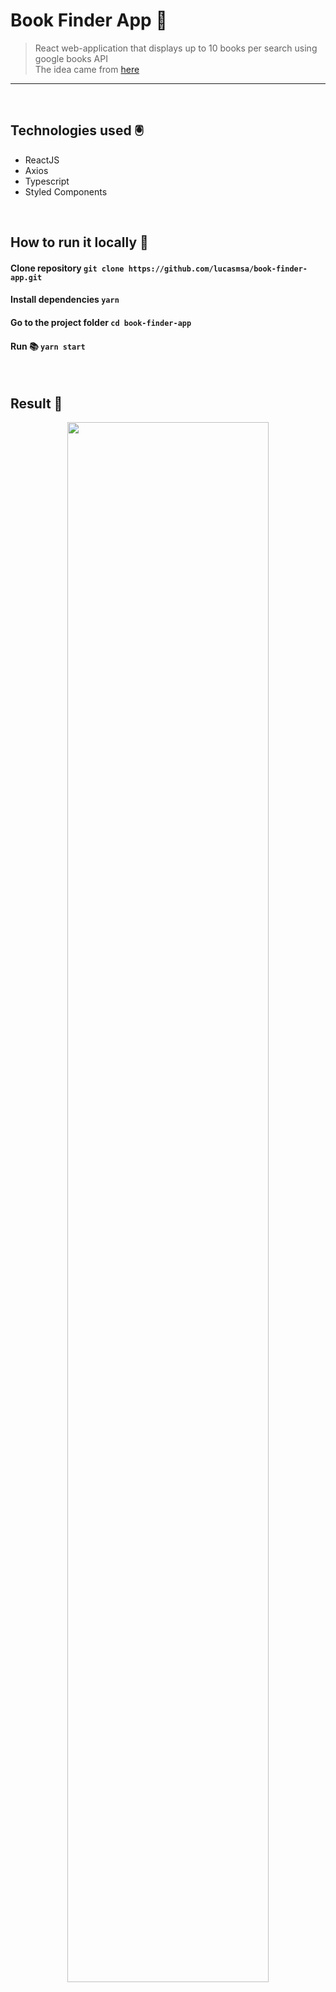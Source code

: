 # Book Finder App 📖
> React web-application that displays up to 10 books per search using google books API
> <br>The idea came from [here](https://github.com/florinpop17/app-ideas/blob/master/Projects/2-Intermediate/Book-Finder-App.md)<br>

---

<br>

## Technologies used 🖲
- ReactJS
- Axios
- Typescript
- Styled Components

<br>

## How to run it locally 🦦
#### Clone repository ``git clone https://github.com/lucasmsa/book-finder-app.git``
#### Install dependencies ``yarn``
#### Go to the project folder ``cd book-finder-app``
#### Run 📚 ``yarn start``

<br>

## Result 🎨
<p align="center">
    <img width='80%' src="https://i.imgur.com/QrIMsLN.png">
</p>
